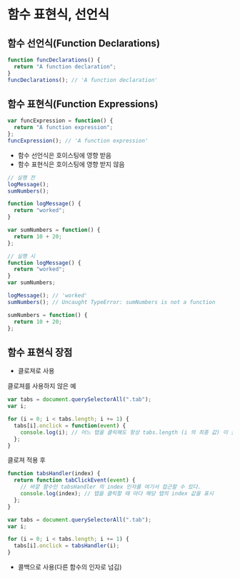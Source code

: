 # 함수 표현식, 선언식

## 함수 선언식(Function Declarations)

```javascript
function funcDeclarations() {
  return "A function declaration";
}
funcDeclarations(); // 'A function declaration'
```

## 함수 표현식(Function Expressions)

```javascript
var funcExpression = function() {
  return "A function expression";
};
funcExpression(); // 'A function expression'
```

- 함수 선언식은 호이스팅에 영향 받음
- 함수 표현식은 호이스팅에 영향 받지 않음

```javascript
// 실행 전
logMessage();
sumNumbers();

function logMessage() {
  return "worked";
}

var sumNumbers = function() {
  return 10 + 20;
};
```

```javascript
// 실행 시
function logMessage() {
  return "worked";
}
var sumNumbers;

logMessage(); // 'worked'
sumNumbers(); // Uncaught TypeError: sumNumbers is not a function

sumNumbers = function() {
  return 10 + 20;
};
```

## 함수 표현식 장점

- 클로져로 사용

클로져를 사용하지 않은 예

```javascript
var tabs = document.querySelectorAll(".tab");
var i;

for (i = 0; i < tabs.length; i += 1) {
  tabs[i].onclick = function(event) {
    console.log(i); // 어느 탭을 클릭해도 항상 tabs.length (i 의 최종 값) 이 출력
  };
}
```

클로져 적용 후

```javascript
function tabsHandler(index) {
  return function tabClickEvent(event) {
    // 바깥 함수인 tabsHandler 의 index 인자를 여기서 접근할 수 있다.
    console.log(index); // 탭을 클릭할 때 마다 해당 탭의 index 값을 표시
  };
}

var tabs = document.querySelectorAll(".tab");
var i;

for (i = 0; i < tabs.length; i += 1) {
  tabs[i].onclick = tabsHandler(i);
}
```

- 콜백으로 사용(다른 함수의 인자로 넘김)
